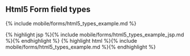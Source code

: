<h2 class="section-subtitle">Html5 Form field types <span class='candidate'></span></h2>


{% include mobile/forms/html5_types_example.md %}

<div class="doc-content j-code">
	{% highlight jsp %}{% include mobile/forms/html5_types_example_jsp.md %}{% endhighlight %}
    {% highlight html %}{% include mobile/forms/html5_types_example.md %}{% endhighlight %}
</div>